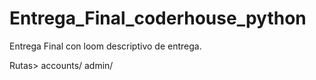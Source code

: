 # Entrega_Final_coderhouse_python
Entrega Final con loom descriptivo de entrega.

Rutas>
accounts/
admin/
